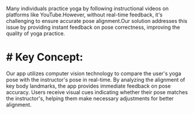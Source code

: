 Many individuals practice yoga by following instructional videos on platforms like YouTube.However, without real-time feedback, it's challenging to ensure accurate pose alignment.Our solution addresses this issue by providing instant feedback on pose correctness, improving the quality of yoga practice.

# # Key Concept:

Our app utilizes computer vision technology to compare the user's yoga pose with the instructor's pose in real-time. By analyzing the alignment of key body landmarks, the app provides immediate feedback on pose accuracy. Users receive visual cues indicating whether their pose matches the instructor's, helping them make necessary adjustments for better alignment.

